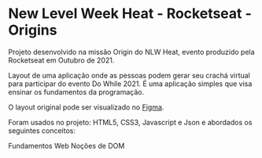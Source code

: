 # New Level Week Heat - Rocketseat - Origins
Projeto desenvolvido na missão Origin do NLW Heat, evento produzido pela Rocketseat em Outubro de 2021.

Layout de uma aplicação onde as pessoas podem gerar seu crachá virtual para participar do evento Do While 2021. É uma aplicação simples que visa ensinar os fundamentos da programação.

O layout original pode ser visualizado no <a target="_" href="https://www.figma.com/community/file/1031698737363668691">Figma</a>.

Foram usados no projeto: HTML5, CSS3, Javascript e Json e abordados os seguintes conceitos:

Fundamentos Web
Noções de DOM





